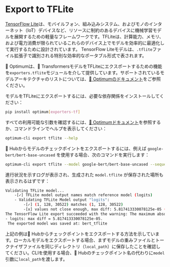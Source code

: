 <!--Copyright 2023 The HuggingFace Team. All rights reserved.

Licensed under the Apache License, Version 2.0 (the "License"); you may not use this file except in compliance with
the License. You may obtain a copy of the License at

http://www.apache.org/licenses/LICENSE-2.0

Unless required by applicable law or agreed to in writing, software distributed under the License is distributed on
an "AS IS" BASIS, WITHOUT WARRANTIES OR CONDITIONS OF ANY KIND, either express or implied. See the License for the
specific language governing permissions and limitations under the License.

⚠️ Note that this file is in Markdown but contain specific syntax for our doc-builder (similar to MDX) that may not be
rendered properly in your Markdown viewer.

-->

# Export to TFLite

[TensorFlow Lite](https://www.tensorflow.org/lite/guide)は、モバイルフォン、組み込みシステム、およびモノのインターネット（IoT）デバイスなど、リソースに制約のあるデバイスに機械学習モデルを展開するための軽量なフレームワークです。TFLiteは、計算能力、メモリ、および電力消費が限られているこれらのデバイス上でモデルを効率的に最適化して実行するために設計されています。
TensorFlow Liteモデルは、`.tflite`ファイル拡張子で識別される特別な効率的なポータブル形式で表されます。

🤗 Optimumは、🤗 TransformersモデルをTFLiteにエクスポートするための機能を`exporters.tflite`モジュールを介して提供しています。サポートされているモデルアーキテクチャのリストについては、[🤗 Optimumのドキュメント](https://hf-mirror.com/docs/optimum/exporters/tflite/overview)をご参照ください。

モデルをTFLiteにエクスポートするには、必要な依存関係をインストールしてください：


```bash
pip install optimum[exporters-tf]
```

すべての利用可能な引数を確認するには、[🤗 Optimumドキュメント](https://hf-mirror.com/docs/optimum/main/en/exporters/tflite/usage_guides/export_a_model)を参照するか、コマンドラインでヘルプを表示してください：

```bash
optimum-cli export tflite --help
```

🤗 Hubからモデルのチェックポイントをエクスポートするには、例えば `google-bert/bert-base-uncased` を使用する場合、次のコマンドを実行します：

```bash
optimum-cli export tflite --model google-bert/bert-base-uncased --sequence_length 128 bert_tflite/
```

進行状況を示すログが表示され、生成された `model.tflite` が保存された場所も表示されるはずです：

```bash
Validating TFLite model...
	-[✓] TFLite model output names match reference model (logits)
	- Validating TFLite Model output "logits":
		-[✓] (1, 128, 30522) matches (1, 128, 30522)
		-[x] values not close enough, max diff: 5.817413330078125e-05 (atol: 1e-05)
The TensorFlow Lite export succeeded with the warning: The maximum absolute difference between the output of the reference model and the TFLite exported model is not within the set tolerance 1e-05:
- logits: max diff = 5.817413330078125e-05.
 The exported model was saved at: bert_tflite
 ```

上記の例は🤗 Hubからチェックポイントをエクスポートする方法を示しています。ローカルモデルをエクスポートする場合、まずモデルの重みファイルとトークナイザファイルを同じディレクトリ（`local_path`）に保存したことを確認してください。CLIを使用する場合、🤗 Hubのチェックポイント名の代わりに`model`引数に`local_path`を渡します。


